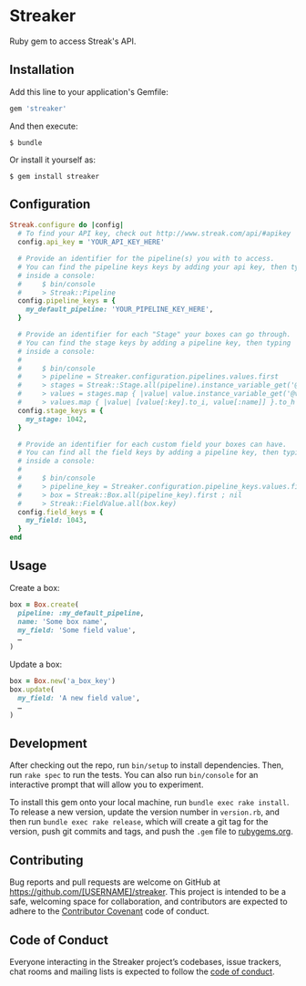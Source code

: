 # Streaker

Ruby gem to access Streak's API.

## Installation

Add this line to your application's Gemfile:

```ruby
gem 'streaker'
```

And then execute:

    $ bundle

Or install it yourself as:

    $ gem install streaker

## Configuration

```rb
Streak.configure do |config|
  # To find your API key, check out http://www.streak.com/api/#apikey
  config.api_key = 'YOUR_API_KEY_HERE'

  # Provide an identifier for the pipeline(s) you with to access.
  # You can find the pipeline keys keys by adding your api key, then typing
  # inside a console:
  #     $ bin/console
  #     > Streak::Pipeline
  config.pipeline_keys = {
    my_default_pipeline: 'YOUR_PIPELINE_KEY_HERE',
  }

  # Provide an identifier for each "Stage" your boxes can go through.
  # You can find the stage keys by adding a pipeline key, then typing
  # inside a console:
  #
  #     $ bin/console
  #     > pipeline = Streaker.configuration.pipelines.values.first
  #     > stages = Streak::Stage.all(pipeline).instance_variable_get('@values')
  #     > values = stages.map { |value| value.instance_variable_get('@values') }
  #     > values.map { |value| [value[:key].to_i, value[:name]] }.to_h
  config.stage_keys = {
    my_stage: 1042,
  }

  # Provide an identifier for each custom field your boxes can have.
  # You can find all the field keys by adding a pipeline key, then typing
  # inside a console:
  #
  #     $ bin/console
  #     > pipeline_key = Streaker.configuration.pipeline_keys.values.first
  #     > box = Streak::Box.all(pipeline_key).first ; nil
  #     > Streak::FieldValue.all(box.key)
  config.field_keys = {
    my_field: 1043,
  }
end
```

## Usage

Create a box:

```rb
box = Box.create(
  pipeline: :my_default_pipeline,
  name: 'Some box name',
  my_field: 'Some field value',
  …
)
```

Update a box:

```rb
box = Box.new('a_box_key')
box.update(
  my_field: 'A new field value',
  …
)
```

## Development

After checking out the repo, run `bin/setup` to install dependencies. Then, run `rake spec` to run the tests. You can also run `bin/console` for an interactive prompt that will allow you to experiment.

To install this gem onto your local machine, run `bundle exec rake install`. To release a new version, update the version number in `version.rb`, and then run `bundle exec rake release`, which will create a git tag for the version, push git commits and tags, and push the `.gem` file to [rubygems.org](https://rubygems.org).

## Contributing

Bug reports and pull requests are welcome on GitHub at https://github.com/[USERNAME]/streaker. This project is intended to be a safe, welcoming space for collaboration, and contributors are expected to adhere to the [Contributor Covenant](http://contributor-covenant.org) code of conduct.

## Code of Conduct

Everyone interacting in the Streaker project’s codebases, issue trackers, chat rooms and mailing lists is expected to follow the [code of conduct](https://github.com/[USERNAME]/streaker/blob/master/CODE_OF_CONDUCT.md).
